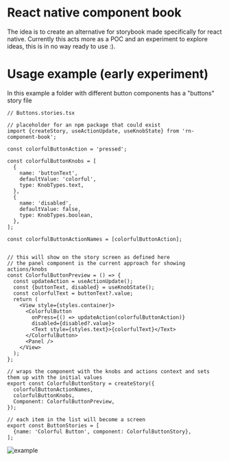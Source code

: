 # React native component book

The idea is to create an alternative for storybook made specifically for react native. Currently this acts more as a POC and an experiment to explore ideas, this is in no way ready to use :).


# Usage example (early experiment)

In this example a folder with different button components has a "buttons" story file


```
// Buttons.stories.tsx

// placeholder for an npm package that could exist
import {createStory, useActionUpdate, useKnobState} from 'rn-component-book';

const colorfulButtonAction = 'pressed';

const colorfulButtonKnobs = [
  {
    name: 'buttonText',
    defaultValue: 'colorful',
    type: KnobTypes.text,
  },
  {
    name: 'disabled',
    defaultValue: false,
    type: KnobTypes.boolean,
  },
];

const colorfulButtonActionNames = [colorfulButtonAction];


// this will show on the story screen as defined here
// the panel component is the current approach for showing actions/knobs
const ColorfulButtonPreview = () => {
  const updateAction = useActionUpdate();
  const {buttonText, disabled} = useKnobState();
  const colorfulText = buttonText?.value;
  return (
    <View style={styles.container}>
      <ColorfulButton
        onPress={() => updateAction(colorfulButtonAction)}
        disabled={disabled?.value}>
        <Text style={styles.text}>{colorfulText}</Text>
      </ColorfulButton>
      <Panel />
    </View>
  );
};

// wraps the component with the knobs and actions context and sets them up with the initial values
export const ColorfulButtonStory = createStory({
  colorfulButtonActionNames,
  colorfulButtonKnobs,
  Component: ColorfulButtonPreview,
});

// each item in the list will become a screen
export const ButtonStories = [
  {name: 'Colorful Button', component: ColorfulButtonStory},
];

```

![example](https://media.giphy.com/media/TJguR1LloqSAdzpguK/giphy.gif)
